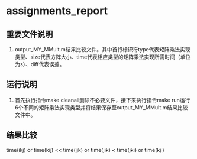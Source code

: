 # assignments_report

## 重要文件说明

1. output_MY_MMult.m结果比较文件。其中首行标识符type代表矩阵乘法实现类型、size代表方阵大小、time代表相应类型的矩阵乘法实现所需时间（单位为s）、diff代表误差。

## 运行说明

1. 首先执行指令make cleanall删除不必要文件，接下来执行指令make run运行6个不同的矩阵乘法实现类型并将结果保存至output_MY_MMult.m结果比较文件中。

## 结果比较

time(ikj) or time(kij) << time(ijk) or time(jik) < time(jki) or time(kji)